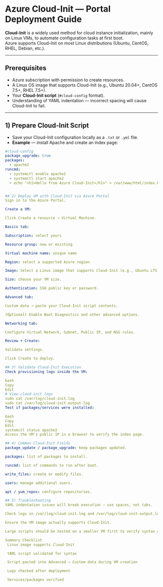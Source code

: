 # Azure Cloud-Init — Portal Deployment Guide

**Cloud-Init** is a widely used method for cloud instance initialization, mainly on Linux VMs, to automate configuration tasks at first boot.  
Azure supports Cloud-Init on most Linux distributions (Ubuntu, CentOS, RHEL, Debian, etc.).

---

##  Prerequisites

- Azure subscription with permission to create resources.
- A Linux OS image that supports Cloud-Init (e.g., Ubuntu 20.04+, CentOS 7.5+, RHEL 7.5+).
- Your **Cloud-Init script** (`#cloud-config` format).
- Understanding of YAML indentation — incorrect spacing will cause Cloud-Init to fail.

---

##  1) Prepare Cloud-Init Script

- Save your Cloud-Init configuration locally as a `.txt` or `.yml` file.
- **Example** — install Apache and create an index page:
```yaml
#cloud-config
package_upgrade: true
packages:
  - apache2
runcmd:
  - systemctl enable apache2
  - systemctl start apache2
  - echo "<h1>Hello from Azure Cloud-Init</h1>" > /var/www/html/index.html


## 2) Deploy VM with Cloud-Init via Azure Portal
Sign in to the Azure Portal.

Create a VM:

Click Create a resource → Virtual Machine.

Basics tab:

Subscription: select yours

Resource group: new or existing

Virtual machine name: unique name

Region: select a supported Azure region

Image: Select a Linux image that supports Cloud-Init (e.g., Ubuntu LTS).

Size: choose your VM size.

Authentication: SSH public key or password.

Advanced tab:

Custom data → paste your Cloud-Init script contents.

(Optional) Enable Boot Diagnostics and other advanced options.

Networking tab:

Configure Virtual Network, Subnet, Public IP, and NSG rules.

Review + Create:

Validate settings.

Click Create to deploy.

## 3) Validate Cloud-Init Execution
Check provisioning logs inside the VM:

bash
Copy
Edit
# View cloud-init logs
sudo cat /var/log/cloud-init.log
sudo cat /var/log/cloud-init-output.log
Test if packages/services were installed:

bash
Copy
Edit
systemctl status apache2
Access the VM's public IP in a browser to verify the index page.

## 4) Common Cloud-Init Fields
package_update / package_upgrade: keep packages updated.

packages: list of packages to install.

runcmd: list of commands to run after boot.

write_files: create or modify files.

users: manage additional users.

apt / yum_repos: configure repositories.

## 5) Troubleshooting
YAML indentation issues will break execution — use spaces, not tabs.

Check logs in /var/log/cloud-init.log and /var/log/cloud-init-output.log.

Ensure the VM image actually supports Cloud-Init.

Large scripts should be tested on a smaller VM first to verify syntax and execution.

Summary Checklist
 Linux image supports Cloud-Init

 YAML script validated for syntax

 Script pasted into Advanced → Custom data during VM creation

 Logs checked after deployment

 Services/packages verified

